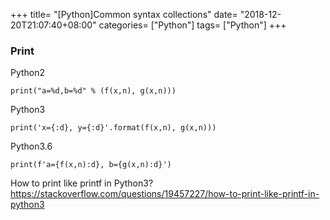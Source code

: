 +++
title= "[Python]Common syntax collections"
date= "2018-12-20T21:07:40+08:00"
categories= ["Python"]
tags= ["Python"]
+++

### Print

Python2

    print("a=%d,b=%d" % (f(x,n), g(x,n)))

Python3

    print('x={:d}, y={:d}'.format(f(x,n), g(x,n)))
    
Python3.6

    print(f'a={f(x,n):d}, b={g(x,n):d}')


How to print like printf in Python3?  
https://stackoverflow.com/questions/19457227/how-to-print-like-printf-in-python3